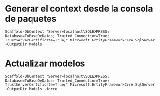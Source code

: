 ﻿﻿
# Generar el context desde la consola de paquetes

```
Scaffold-DbContext "Server=localhost\SQLEXPRESS; Database=TuBaseDeDatos; Trusted_Connection=True; TrustServerCertificate=True;" Microsoft.EntityFrameworkCore.SqlServer -OutputDir Models
```

# Actualizar modelos

```
Scaffold-DbContext "Server=localhost\SQLEXPRESS; Database=TuBaseDeDatos; Trusted_Connection=True; TrustServerCertificate=True;" Microsoft.EntityFrameworkCore.SqlServer -OutputDir Models -force
```